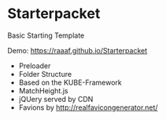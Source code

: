 # Starterpacket
Basic Starting Template

Demo: https://raaaf.github.io/Starterpacket

- Preloader
- Folder Structure
- Based on the KUBE-Framework
- MatchHeight.js
- jQUery served by CDN
- Favions by http://realfavicongenerator.net/
